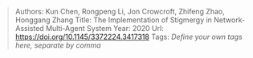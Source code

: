 > Authors: Kun Chen, Rongpeng Li, Jon Crowcroft, Zhifeng Zhao, Honggang Zhang
> Title: The Implementation of Stigmergy in Network-Assisted Multi-Agent System
> Year: 2020
> Url: https://doi.org/10.1145/3372224.3417318
> Tags: *Define your own tags here, separate by comma*
